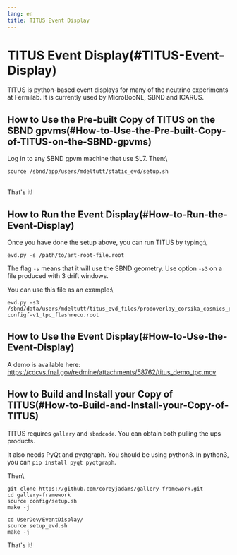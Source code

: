 ```yaml
---
lang: en
title: TITUS Event Display
---
```




TITUS Event Display(#TITUS-Event-Display)
==========================================================

TITUS is python-based event displays for many of the neutrino
experiments at Fermilab. It is currently used by MicroBooNE, SBND and
ICARUS.



How to Use the Pre-built Copy of TITUS on the SBND gpvms(#How-to-Use-the-Pre-built-Copy-of-TITUS-on-the-SBND-gpvms)
------------------------------------------------------------------------------------------------------------------------------------

Log in to any SBND gpvm machine that use SL7. Then:\

    source /sbnd/app/users/mdeltutt/static_evd/setup.sh

\
That\'s it!



How to Run the Event Display(#How-to-Run-the-Event-Display)
----------------------------------------------------------------------------

Once you have done the setup above, you can run TITUS by typing:\

    evd.py -s /path/to/art-root-file.root

The flag `-s` means that it will use the SBND geometry. Use option `-s3`
on a file produced with 3 drift windows.

You can use this file as an example:\

    evd.py -s3 /sbnd/data/users/mdeltutt/titus_evd_files/prodoverlay_corsika_cosmics_proton_genie_nu_spill_gsimple-configf-v1_tpc_flashreco.root



How to Use the Event Display(#How-to-Use-the-Event-Display)
----------------------------------------------------------------------------

A demo is available here:
<https://cdcvs.fnal.gov/redmine/attachments/58762/titus_demo_tpc.mov>



How to Build and Install your Copy of TITUS(#How-to-Build-and-Install-your-Copy-of-TITUS)
----------------------------------------------------------------------------------------------------------

TITUS requires `gallery` and `sbndcode`. You can obtain both pulling the
ups products.

It also needs PyQt and pyqtgraph. You should be using python3. In
python3, you can `pip install pyqt pyqtgraph`.

Then\

    git clone https://github.com/coreyjadams/gallery-framework.git
    cd gallery-framework
    source config/setup.sh
    make -j

    cd UserDev/EventDisplay/
    source setup_evd.sh
    make -j

That\'s it!
